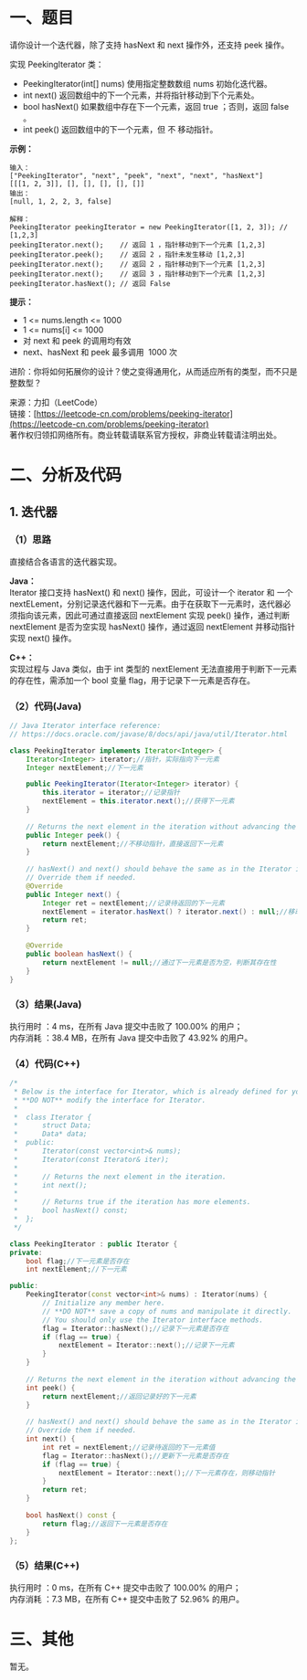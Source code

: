 # 一、题目
请你设计一个迭代器，除了支持 hasNext 和 next 操作外，还支持 peek 操作。    
    
实现 PeekingIterator 类：    
- PeekingIterator(int[] nums) 使用指定整数数组 nums 初始化迭代器。
- int next() 返回数组中的下一个元素，并将指针移动到下个元素处。
- bool hasNext() 如果数组中存在下一个元素，返回 true ；否则，返回 false 。
- int peek() 返回数组中的下一个元素，但 不 移动指针。
    
     
**示例：**     
```
输入：
["PeekingIterator", "next", "peek", "next", "next", "hasNext"]
[[[1, 2, 3]], [], [], [], [], []]
输出：
[null, 1, 2, 2, 3, false]

解释：
PeekingIterator peekingIterator = new PeekingIterator([1, 2, 3]); // [1,2,3]
peekingIterator.next();    // 返回 1 ，指针移动到下一个元素 [1,2,3]
peekingIterator.peek();    // 返回 2 ，指针未发生移动 [1,2,3]
peekingIterator.next();    // 返回 2 ，指针移动到下一个元素 [1,2,3]
peekingIterator.next();    // 返回 3 ，指针移动到下一个元素 [1,2,3]
peekingIterator.hasNext(); // 返回 False
```
**提示：**    
- 1 <= nums.length <= 1000
- 1 <= nums[i] <= 1000
- 对 next 和 peek 的调用均有效
- next、hasNext 和 peek 最多调用  1000 次
    
    
进阶：你将如何拓展你的设计？使之变得通用化，从而适应所有的类型，而不只是整数型？    
    
来源：力扣（LeetCode）    
链接：[https://leetcode-cn.com/problems/peeking-iterator](https://leetcode-cn.com/problems/peeking-iterator)     
著作权归领扣网络所有。商业转载请联系官方授权，非商业转载请注明出处。   
# 二、分析及代码    
## 1. 迭代器
### （1）思路
直接结合各语言的迭代器实现。    
    
**Java：**    
Iterator 接口支持 hasNext() 和 next() 操作，因此，可设计一个 iterator 和 一个 nextELement，分别记录迭代器和下一元素。由于在获取下一元素时，迭代器必须指向该元素，因此可通过直接返回 nextElement 实现 peek() 操作，通过判断 nextElement 是否为空实现 hasNext() 操作，通过返回 nextElement 并移动指针实现 next() 操作。    
     
**C++：**    
实现过程与 Java 类似，由于 int 类型的 nextElement 无法直接用于判断下一元素的存在性，需添加一个 bool 变量 flag，用于记录下一元素是否存在。    
### （2）代码(Java)
```java
// Java Iterator interface reference:
// https://docs.oracle.com/javase/8/docs/api/java/util/Iterator.html

class PeekingIterator implements Iterator<Integer> {
	Iterator<Integer> iterator;//指针，实际指向下一元素
	Integer nextElement;//下一元素

	public PeekingIterator(Iterator<Integer> iterator) {
	    this.iterator = iterator;//记录指针
		nextElement = this.iterator.next();//获得下一元素
	}
	
    // Returns the next element in the iteration without advancing the iterator.
	public Integer peek() {
		return nextElement;//不移动指针，直接返回下一元素
	}
	
	// hasNext() and next() should behave the same as in the Iterator interface.
	// Override them if needed.
	@Override
	public Integer next() {
	    Integer ret = nextElement;//记录待返回的下一元素
		nextElement = iterator.hasNext() ? iterator.next() : null;//移动指针
		return ret;
	}
	
	@Override
	public boolean hasNext() {
	    return nextElement != null;//通过下一元素是否为空，判断其存在性
	}
}
```
### （3）结果(Java)
执行用时 ：4 ms，在所有 Java 提交中击败了 100.00% 的用户；    
内存消耗 ：38.4 MB，在所有 Java 提交中击败了 43.92% 的用户。      
### （4）代码(C++)
```cpp
/*
 * Below is the interface for Iterator, which is already defined for you.
 * **DO NOT** modify the interface for Iterator.
 *
 *  class Iterator {
 *		struct Data;
 * 		Data* data;
 *  public:
 *		Iterator(const vector<int>& nums);
 * 		Iterator(const Iterator& iter);
 *
 * 		// Returns the next element in the iteration.
 *		int next();
 *
 *		// Returns true if the iteration has more elements.
 *		bool hasNext() const;
 *	};
 */

class PeekingIterator : public Iterator {
private:
	bool flag;//下一元素是否存在
	int nextElement;//下一元素

public:
	PeekingIterator(const vector<int>& nums) : Iterator(nums) {
	    // Initialize any member here.
	    // **DO NOT** save a copy of nums and manipulate it directly.
	    // You should only use the Iterator interface methods.
		flag = Iterator::hasNext();//记录下一元素是否存在
		if (flag == true) {
			nextElement = Iterator::next();//记录下一元素
		}   
	}
	
    // Returns the next element in the iteration without advancing the iterator.
	int peek() {
        return nextElement;//返回记录好的下一元素
	}
	
	// hasNext() and next() should behave the same as in the Iterator interface.
	// Override them if needed.
	int next() {
		int ret = nextElement;//记录待返回的下一元素值
		flag = Iterator::hasNext();//更新下一元素是否存在
		if (flag == true) {
			nextElement = Iterator::next();//下一元素存在，则移动指针
		}
	    return ret;
	}
	
	bool hasNext() const {
	    return flag;//返回下一元素是否存在
	}
};
```
### （5）结果(C++)
执行用时 ：0 ms，在所有 C++ 提交中击败了 100.00% 的用户；    
内存消耗 ：7.3 MB，在所有 C++ 提交中击败了 52.96% 的用户。      
# 三、其他
暂无。  
